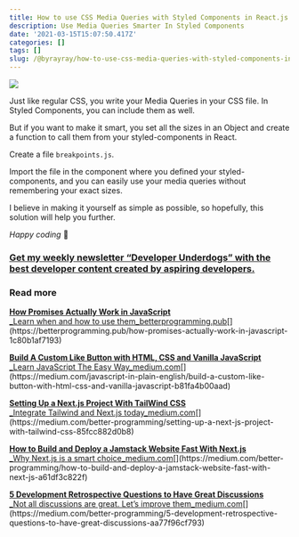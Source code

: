 ```yaml
---
title: How to use CSS Media Queries with Styled Components in React.js
description: Use Media Queries Smarter In Styled Components
date: '2021-03-15T15:07:50.417Z'
categories: []
tags: []
slug: /@byrayray/how-to-use-css-media-queries-with-styled-components-in-react-js-f5db5ffcc5f0
---
```


![](/images/0__XvyrK2MHdTS0Q02q.jpg)

Just like regular CSS, you write your Media Queries in your CSS file. In Styled Components, you can include them as well.

But if you want to make it smart, you set all the sizes in an Object and create a function to call them from your styled-components in React.

Create a file `breakpoints.js`.

Import the file in the component where you defined your styled-components, and you can easily use your media queries without remembering your exact sizes.

I believe in making it yourself as simple as possible, so hopefully, this solution will help you further.

_Happy coding_ 🚀

### [Get my weekly newsletter “Developer Underdogs” with the best developer content created by aspiring developers.](https://www.getrevue.co/profile/devbyrayray)

### Read more

[**How Promises Actually Work in JavaScript**  
_Learn when and how to use them_betterprogramming.pub](https://betterprogramming.pub/how-promises-actually-work-in-javascript-1c80b1af7193 "https://betterprogramming.pub/how-promises-actually-work-in-javascript-1c80b1af7193")[](https://betterprogramming.pub/how-promises-actually-work-in-javascript-1c80b1af7193)

[**Build A Custom Like Button with HTML, CSS and Vanilla JavaScript**  
_Learn JavaScript The Easy Way_medium.com](https://medium.com/javascript-in-plain-english/build-a-custom-like-button-with-html-css-and-vanilla-javascript-b81fa4b00aad "https://medium.com/javascript-in-plain-english/build-a-custom-like-button-with-html-css-and-vanilla-javascript-b81fa4b00aad")[](https://medium.com/javascript-in-plain-english/build-a-custom-like-button-with-html-css-and-vanilla-javascript-b81fa4b00aad)

[**Setting Up a Next.js Project With TailWind CSS**  
_Integrate Tailwind and Next.js today_medium.com](https://medium.com/better-programming/setting-up-a-next-js-project-with-tailwind-css-85fcc882d0b8 "https://medium.com/better-programming/setting-up-a-next-js-project-with-tailwind-css-85fcc882d0b8")[](https://medium.com/better-programming/setting-up-a-next-js-project-with-tailwind-css-85fcc882d0b8)

[**How to Build and Deploy a Jamstack Website Fast With Next.js**  
_Why Next.js is a smart choice_medium.com](https://medium.com/better-programming/how-to-build-and-deploy-a-jamstack-website-fast-with-next-js-a61df3c822f "https://medium.com/better-programming/how-to-build-and-deploy-a-jamstack-website-fast-with-next-js-a61df3c822f")[](https://medium.com/better-programming/how-to-build-and-deploy-a-jamstack-website-fast-with-next-js-a61df3c822f)

[**5 Development Retrospective Questions to Have Great Discussions**  
_Not all discussions are great. Let’s improve them_medium.com](https://medium.com/better-programming/5-development-retrospective-questions-to-have-great-discussions-aa77f96cf793 "https://medium.com/better-programming/5-development-retrospective-questions-to-have-great-discussions-aa77f96cf793")[](https://medium.com/better-programming/5-development-retrospective-questions-to-have-great-discussions-aa77f96cf793)